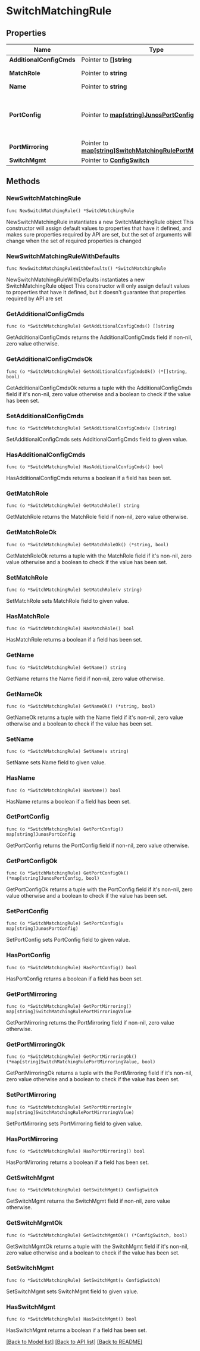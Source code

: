# SwitchMatchingRule

## Properties

Name | Type | Description | Notes
------------ | ------------- | ------------- | -------------
**AdditionalConfigCmds** | Pointer to **[]string** |  | [optional] 
**MatchRole** | Pointer to **string** | role to match | [optional] 
**Name** | Pointer to **string** |  | [optional] 
**PortConfig** | Pointer to [**map[string]JunosPortConfig**](JunosPortConfig.md) | Propery key is the interface name or interface range | [optional] 
**PortMirroring** | Pointer to [**map[string]SwitchMatchingRulePortMirroringValue**](SwitchMatchingRulePortMirroringValue.md) |  | [optional] 
**SwitchMgmt** | Pointer to [**ConfigSwitch**](ConfigSwitch.md) |  | [optional] 

## Methods

### NewSwitchMatchingRule

`func NewSwitchMatchingRule() *SwitchMatchingRule`

NewSwitchMatchingRule instantiates a new SwitchMatchingRule object
This constructor will assign default values to properties that have it defined,
and makes sure properties required by API are set, but the set of arguments
will change when the set of required properties is changed

### NewSwitchMatchingRuleWithDefaults

`func NewSwitchMatchingRuleWithDefaults() *SwitchMatchingRule`

NewSwitchMatchingRuleWithDefaults instantiates a new SwitchMatchingRule object
This constructor will only assign default values to properties that have it defined,
but it doesn't guarantee that properties required by API are set

### GetAdditionalConfigCmds

`func (o *SwitchMatchingRule) GetAdditionalConfigCmds() []string`

GetAdditionalConfigCmds returns the AdditionalConfigCmds field if non-nil, zero value otherwise.

### GetAdditionalConfigCmdsOk

`func (o *SwitchMatchingRule) GetAdditionalConfigCmdsOk() (*[]string, bool)`

GetAdditionalConfigCmdsOk returns a tuple with the AdditionalConfigCmds field if it's non-nil, zero value otherwise
and a boolean to check if the value has been set.

### SetAdditionalConfigCmds

`func (o *SwitchMatchingRule) SetAdditionalConfigCmds(v []string)`

SetAdditionalConfigCmds sets AdditionalConfigCmds field to given value.

### HasAdditionalConfigCmds

`func (o *SwitchMatchingRule) HasAdditionalConfigCmds() bool`

HasAdditionalConfigCmds returns a boolean if a field has been set.

### GetMatchRole

`func (o *SwitchMatchingRule) GetMatchRole() string`

GetMatchRole returns the MatchRole field if non-nil, zero value otherwise.

### GetMatchRoleOk

`func (o *SwitchMatchingRule) GetMatchRoleOk() (*string, bool)`

GetMatchRoleOk returns a tuple with the MatchRole field if it's non-nil, zero value otherwise
and a boolean to check if the value has been set.

### SetMatchRole

`func (o *SwitchMatchingRule) SetMatchRole(v string)`

SetMatchRole sets MatchRole field to given value.

### HasMatchRole

`func (o *SwitchMatchingRule) HasMatchRole() bool`

HasMatchRole returns a boolean if a field has been set.

### GetName

`func (o *SwitchMatchingRule) GetName() string`

GetName returns the Name field if non-nil, zero value otherwise.

### GetNameOk

`func (o *SwitchMatchingRule) GetNameOk() (*string, bool)`

GetNameOk returns a tuple with the Name field if it's non-nil, zero value otherwise
and a boolean to check if the value has been set.

### SetName

`func (o *SwitchMatchingRule) SetName(v string)`

SetName sets Name field to given value.

### HasName

`func (o *SwitchMatchingRule) HasName() bool`

HasName returns a boolean if a field has been set.

### GetPortConfig

`func (o *SwitchMatchingRule) GetPortConfig() map[string]JunosPortConfig`

GetPortConfig returns the PortConfig field if non-nil, zero value otherwise.

### GetPortConfigOk

`func (o *SwitchMatchingRule) GetPortConfigOk() (*map[string]JunosPortConfig, bool)`

GetPortConfigOk returns a tuple with the PortConfig field if it's non-nil, zero value otherwise
and a boolean to check if the value has been set.

### SetPortConfig

`func (o *SwitchMatchingRule) SetPortConfig(v map[string]JunosPortConfig)`

SetPortConfig sets PortConfig field to given value.

### HasPortConfig

`func (o *SwitchMatchingRule) HasPortConfig() bool`

HasPortConfig returns a boolean if a field has been set.

### GetPortMirroring

`func (o *SwitchMatchingRule) GetPortMirroring() map[string]SwitchMatchingRulePortMirroringValue`

GetPortMirroring returns the PortMirroring field if non-nil, zero value otherwise.

### GetPortMirroringOk

`func (o *SwitchMatchingRule) GetPortMirroringOk() (*map[string]SwitchMatchingRulePortMirroringValue, bool)`

GetPortMirroringOk returns a tuple with the PortMirroring field if it's non-nil, zero value otherwise
and a boolean to check if the value has been set.

### SetPortMirroring

`func (o *SwitchMatchingRule) SetPortMirroring(v map[string]SwitchMatchingRulePortMirroringValue)`

SetPortMirroring sets PortMirroring field to given value.

### HasPortMirroring

`func (o *SwitchMatchingRule) HasPortMirroring() bool`

HasPortMirroring returns a boolean if a field has been set.

### GetSwitchMgmt

`func (o *SwitchMatchingRule) GetSwitchMgmt() ConfigSwitch`

GetSwitchMgmt returns the SwitchMgmt field if non-nil, zero value otherwise.

### GetSwitchMgmtOk

`func (o *SwitchMatchingRule) GetSwitchMgmtOk() (*ConfigSwitch, bool)`

GetSwitchMgmtOk returns a tuple with the SwitchMgmt field if it's non-nil, zero value otherwise
and a boolean to check if the value has been set.

### SetSwitchMgmt

`func (o *SwitchMatchingRule) SetSwitchMgmt(v ConfigSwitch)`

SetSwitchMgmt sets SwitchMgmt field to given value.

### HasSwitchMgmt

`func (o *SwitchMatchingRule) HasSwitchMgmt() bool`

HasSwitchMgmt returns a boolean if a field has been set.


[[Back to Model list]](../README.md#documentation-for-models) [[Back to API list]](../README.md#documentation-for-api-endpoints) [[Back to README]](../README.md)


